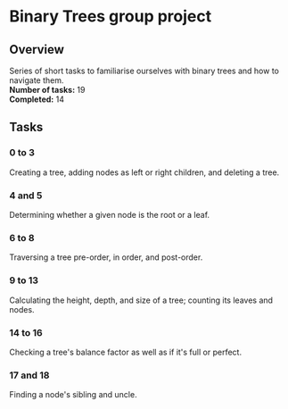 # Binary Trees group project
## Overview
Series of short tasks to familiarise ourselves with binary trees and how to navigate them.<br/>
__Number of tasks:__ 19<br/>
__Completed:__ 14
## Tasks
### 0 to 3
Creating a tree, adding nodes as left or right children, and deleting a tree.
### 4 and 5
Determining whether a given node is the root or a leaf.
### 6 to 8
Traversing a tree pre-order, in order, and post-order.
### 9 to 13
Calculating the height, depth, and size of a tree; counting its leaves and nodes.
### 14 to 16
Checking a tree's balance factor as well as if it's full or perfect.
### 17 and 18
Finding a node's sibling and uncle.